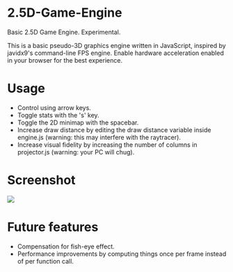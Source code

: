 # 2.5D-Game-Engine
Basic 2.5D Game Engine. Experimental.

This is a basic pseudo-3D graphics engine written in JavaScript, inspired by javidx9's command-line FPS engine. Enable hardware acceleration enabled in your browser for the best experience.

# Usage
- Control using arrow keys.
- Toggle stats with the 's' key.
- Toggle the 2D minimap with the spacebar.
- Increase draw distance by editing the draw distance variable inside engine.js (warning: this may interfere with the raytracer).
- Increase visual fidelity by increasing the number of columns in projector.js (warning: your PC will chug).

# Screenshot

<img src="https://github.com/jm11116/2.5D-Game-Engine/blob/main/screenshots/Screen%20Shot%202021-11-02%20at%202.43.15%20PM.jpeg" style="max-width:650px"/>

# Future features
- Compensation for fish-eye effect.
- Performance improvements by computing things once per frame instead of per function call.
